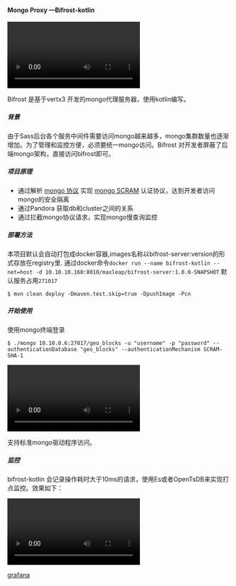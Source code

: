 #### Mongo Proxy —Bifrost-kotlin



![xxx](http://csqncdn.maxleap.cn/NTgwZDdiZTQ3ZTJjNzkwMDA3NDVhOWQ3/qn-f3dd75df-37e9-4020-a416-beb1b170783b.MOV)

Bifrost 是基于vertx3 开发的mongo代理服务器，使用kotlin编写。

##### 背景

由于Sass后台各个服务中间件需要访问mongo越来越多，mongo集群数量也逐渐增加。为了管理和监控方便，必须要统一mongo访问。Bifrost 对开发者屏蔽了后端mongo架构，直接访问bifrost即可。

##### 项目原理

- 通过解析 [mongo 协议](https://docs.mongodb.com/v3.0/reference/mongodb-wire-protocol/)	实现 [mongo SCRAM](https://www.mongodb.com/blog/post/improved-password-based-authentication-mongodb-30-scram-explained-part-1?jmp=docs&_ga=2.113628933.303872216.1498450526-215400923.1486350235) 认证协议，达到开发者访问mongo的安全隔离
- 通过Pandora 获取db和cluster之间的关系
- 通过拦截mongo协议请求，实现mongo慢查询监控



##### 部署方法

本项目默认会自动打包成docker容器,images名称以bifrost-server:version的形式存放在registry里.
通过docker命令`docker run --name bifrost-kotlin --net=host -d 10.10.10.160:8010/maxleap/bifrost-server:1.0.0-SNAPSHOT` 默认服务占用`271017`

```shell
$ mvn clean deploy -Dmaven.test.skip=true -DpushImage -Pcn  
```



##### 开始使用

使用mongo终端登录

```shell
$ ./mongo 10.10.0.6:27017/geo_blocks -u "username" -p "password" --authenticationDatabase "geo_blocks" --authenticationMechanism SCRAM-SHA-1
```

![term](http://csqncdn.maxleap.cn/NTgwZDdiZTQ3ZTJjNzkwMDA3NDVhOWQ3/qn-0622b7fb-c85a-41b1-be63-1fca64bd752c.MOV)

支持标准mongo驱动程序访问。

##### 监控

bifrost-kotlin 会记录操作耗时大于10ms的请求，使用Es或者OpenTsDB来实现打点监控。效果如下：

![term](http://csqncdn.maxleap.cn/NTgwZDdiZTQ3ZTJjNzkwMDA3NDVhOWQ3/qn-59d39d79-5b87-40b3-96df-382f39124582.MOV)

[grafana](http://grafana.las/dashboard/db/mongo-slow-op?orgId=1&from=now-1h&to=now)


